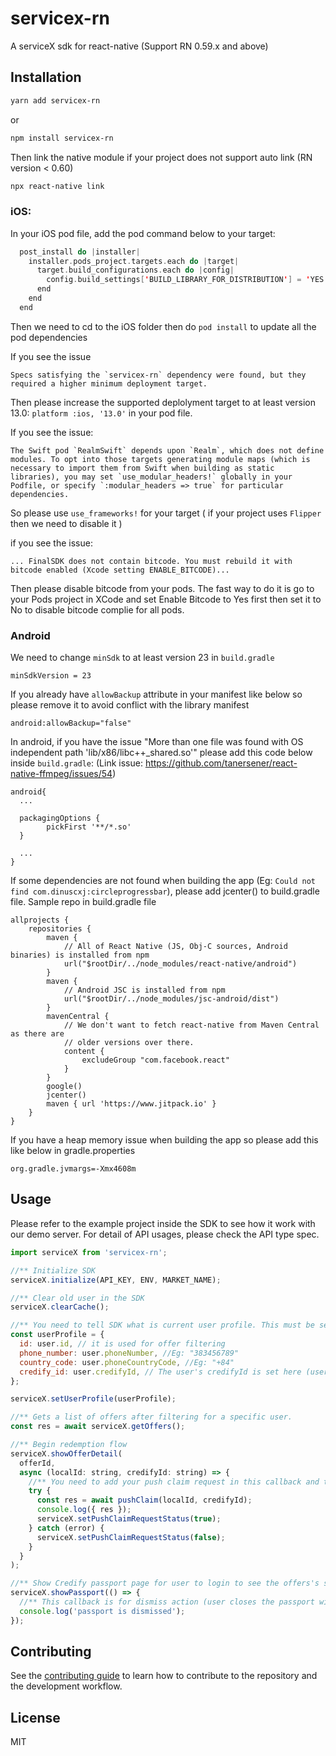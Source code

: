 # servicex-rn

A serviceX sdk for react-native (Support RN 0.59.x and above)

## Installation

```sh
yarn add servicex-rn
```

or

```sh
npm install servicex-rn
```

Then link the native module if your project does not support auto link (RN version < 0.60)

```sh
npx react-native link
```

### iOS:

In your iOS pod file, add the pod command below to your target:

```swift
  post_install do |installer|
    installer.pods_project.targets.each do |target|
      target.build_configurations.each do |config|
        config.build_settings['BUILD_LIBRARY_FOR_DISTRIBUTION'] = 'YES'
      end
    end
  end
```

Then we need to cd to the iOS folder then do `pod install` to update all the pod dependencies

If you see the issue

```
Specs satisfying the `servicex-rn` dependency were found, but they required a higher minimum deployment target.
```

Then please increase the supported deplolyment target to at least version 13.0: `platform :ios, '13.0'` in your pod file.

If you see the issue:

```
The Swift pod `RealmSwift` depends upon `Realm`, which does not define modules. To opt into those targets generating module maps (which is necessary to import them from Swift when building as static libraries), you may set `use_modular_headers!` globally in your Podfile, or specify `:modular_headers => true` for particular dependencies.
```

So please use `use_frameworks!` for your target ( if your project uses `Flipper` then we need to disable it )

if you see the issue:

```
... FinalSDK does not contain bitcode. You must rebuild it with bitcode enabled (Xcode setting ENABLE_BITCODE)...
```

Then please disable bitcode from your pods. The fast way to do it is go to your Pods project in XCode and set Enable Bitcode to Yes first then set it to No to disable bitcode complie for all pods.

### Android

We need to change `minSdk` to at least version 23 in `build.gradle`

```
minSdkVersion = 23
```

If you already have `allowBackup` attribute in your manifest like below so please remove it to avoid conflict with the library manifest

```
android:allowBackup="false"
```

In android, if you have the issue "More than one file was found with OS independent path 'lib/x86/libc++\_shared.so'" please add this code below inside `build.gradle`: (Link issue: https://github.com/tanersener/react-native-ffmpeg/issues/54)

```
android{
  ...

  packagingOptions {
        pickFirst '**/*.so'
  }

  ...
}
```

If some dependencies are not found when building the app (Eg: `Could not find com.dinuscxj:circleprogressbar`), please add jcenter() to build.gradle file. Sample repo in build.gradle file

```
allprojects {
    repositories {
        maven {
            // All of React Native (JS, Obj-C sources, Android binaries) is installed from npm
            url("$rootDir/../node_modules/react-native/android")
        }
        maven {
            // Android JSC is installed from npm
            url("$rootDir/../node_modules/jsc-android/dist")
        }
        mavenCentral {
            // We don't want to fetch react-native from Maven Central as there are
            // older versions over there.
            content {
                excludeGroup "com.facebook.react"
            }
        }
        google()
        jcenter()
        maven { url 'https://www.jitpack.io' }
    }
}
```

If you have a heap memory issue when building the app so please add this like below in gradle.properties

```
org.gradle.jvmargs=-Xmx4608m
```

## Usage

Please refer to the example project inside the SDK to see how it work with our demo server. For detail of API usages, please check the API type spec.

```js
import serviceX from 'servicex-rn';

//** Initialize SDK
serviceX.initialize(API_KEY, ENV, MARKET_NAME);

//** Clear old user in the SDK
serviceX.clearCache();

//** You need to tell SDK what is current user profile. This must be set before calling getOffers or showOfferDetail or showPassport API
const userProfile = {
  id: user.id, // it is used for offer filtering
  phone_number: user.phoneNumber, //Eg: "383456789"
  country_code: user.phoneCountryCode, //Eg: "+84"
  credify_id: user.credifyId, // The user's credifyId is set here (user already have CredifyId in a market system after creating digital passport in the first redemption so if the credifyId is set then user will do authenticating instead of creating new digital passport)
};

serviceX.setUserProfile(userProfile);

//** Gets a list of offers after filtering for a specific user.
const res = await serviceX.getOffers();

//** Begin redemption flow
serviceX.showOfferDetail(
  offerId,
  async (localId: string, credifyId: string) => {
    //** You need to add your push claim request in this callback and tell the SDK for the result
    try {
      const res = await pushClaim(localId, credifyId);
      console.log({ res });
      serviceX.setPushClaimRequestStatus(true);
    } catch (error) {
      serviceX.setPushClaimRequestStatus(false);
    }
  }
);

//** Show Credify passport page for user to login to see the offers's status
serviceX.showPassport(() => {
  //** This callback is for dismiss action (user closes the passport window)
  console.log('passport is dismissed');
});
```

## Contributing

See the [contributing guide](CONTRIBUTING.md) to learn how to contribute to the repository and the development workflow.

## License

MIT
